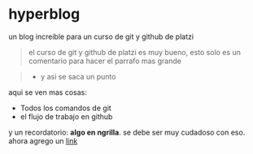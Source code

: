 # hyperblog
un blog increible para un curso de git y github de platzi

> el curso de git y github de platzi es muy bueno, esto solo es un comentario para hacer el parrafo mas grande

> - y asi se saca un punto

aqui se ven mas cosas:

* Todos los comandos de git
* el flujo de trabajo en github

y un recordatorio: **algo en ngrilla**. se debe ser muy cudadoso con eso.
ahora agrego un [link](https://www.youtube.com/watch?v=j2Xcv0k-RwQ)